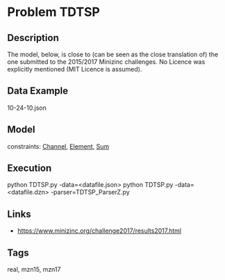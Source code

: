 # Problem TDTSP
## Description
The model, below, is close to (can be seen as the close translation of) the one submitted to the 2015/2017 Minizinc challenges.
No Licence was explicitly mentioned (MIT Licence is assumed).

## Data Example
  10-24-10.json

## Model
  constraints: [Channel](http://pycsp.org/documentation/constraints/Channel), [Element](http://pycsp.org/documentation/constraints/Element), [Sum](http://pycsp.org/documentation/constraints/Sum)

## Execution
  python TDTSP.py -data=<datafile.json>
  python TDTSP.py -data=<datafile.dzn> -parser=TDTSP_ParserZ.py

## Links
  - https://www.minizinc.org/challenge2017/results2017.html

## Tags
  real, mzn15, mzn17
